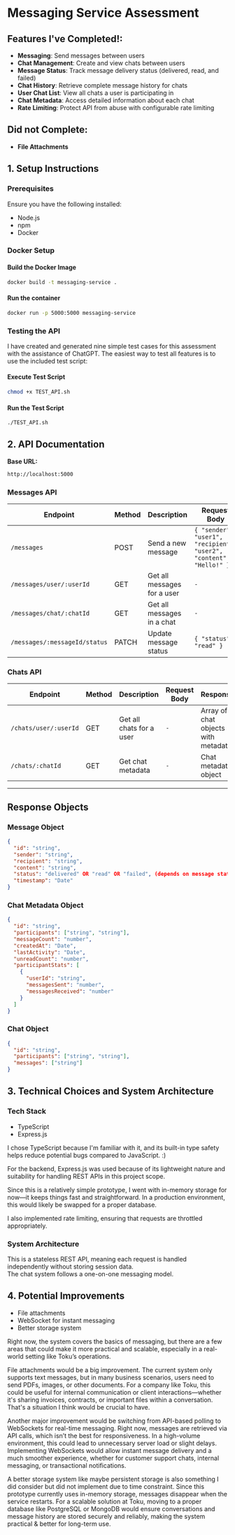 # Messaging Service Assessment

## Features I've Completed!:
- **Messaging**: Send messages between users
- **Chat Management**: Create and view chats between users
- **Message Status**: Track message delivery status (delivered, read, and failed)
- **Chat History**: Retrieve complete message history for chats
- **User Chat List**: View all chats a user is participating in
- **Chat Metadata**: Access detailed information about each chat
- **Rate Limiting**: Protect API from abuse with configurable rate limiting

## Did not Complete:
- **File Attachments**



## 1. Setup Instructions

### Prerequisites

Ensure you have the following installed:
- Node.js
- npm
- Docker

### Docker Setup
#### Build the Docker Image
```sh
docker build -t messaging-service .
```
#### Run the container
```sh
docker run -p 5000:5000 messaging-service
```

### Testing the API
I have created and generated nine simple test cases for this assessment with the assistance of ChatGPT.
The easiest way to test all features is to use the included test script:
#### Execute Test Script
```sh
chmod +x TEST_API.sh
```
#### Run the Test Script
```sh
./TEST_API.sh
```



## 2. API Documentation

**Base URL:** 
```sh
http://localhost:5000
```

### Messages API

| Endpoint                          | Method  | Description                       | Request Body                                        | Response                      |
|-----------------------------------|--------|-----------------------------------|----------------------------------------------------|------------------------------|
| `/messages`                       | POST   | Send a new message               | `{ "sender": "user1", "recipient": "user2", "content": "Hello!" }` | Message object               |
| `/messages/user/:userId`          | GET    | Get all messages for a user      | `-`                                                | Array of message objects     |
| `/messages/chat/:chatId`          | GET    | Get all messages in a chat       | `-`                                                | Array of message objects     |
| `/messages/:messageId/status`     | PATCH  | Update message status            | `{ "status": "read" }`                              | Updated message object       |

### Chats API

| Endpoint                      | Method  | Description                  | Request Body | Response                               |
|--------------------------------|--------|------------------------------|--------------|----------------------------------------|
| `/chats/user/:userId`         | GET    | Get all chats for a user     | `-`          | Array of chat objects with metadata  |
| `/chats/:chatId`              | GET    | Get chat metadata            | `-`          | Chat metadata object                 |

---

## Response Objects

### **Message Object**
```json
{
  "id": "string",
  "sender": "string",
  "recipient": "string",
  "content": "string",
  "status": "delivered" OR "read" OR "failed", (depends on message status)
  "timestamp": "Date"
}
```

### **Chat Metadata Object**
```json
{
  "id": "string",
  "participants": ["string", "string"],
  "messageCount": "number",
  "createdAt": "Date",
  "lastActivity": "Date",
  "unreadCount": "number",
  "participantStats": [
    {
      "userId": "string",
      "messagesSent": "number",
      "messagesReceived": "number"
    }
  ]
}
```

### **Chat Object**
```json
{
  "id": "string",
  "participants": ["string", "string"],
  "messages": ["string"]
}
```


## 3. Technical Choices and System Architecture
### Tech Stack
- TypeScript  
- Express.js  

I chose TypeScript because I'm familiar with it, and its built-in type safety helps reduce potential bugs compared to JavaScript. :)

For the backend, Express.js was used because of its lightweight nature and suitability for handling REST APIs in this project scope.  

Since this is a relatively simple prototype, I went with in-memory storage for now—it keeps things fast and straightforward. In a production environment, this would likely be swapped for a proper database.  

I also implemented rate limiting, ensuring that requests are throttled appropriately.  

### System Architecture  
This is a stateless REST API, meaning each request is handled independently without storing session data.  
The chat system follows a one-on-one messaging model.  



## 4. Potential Improvements  
- File attachments
- WebSocket for instant messaging
- Better storage system

Right now, the system covers the basics of messaging, but there are a few areas that could make it more practical and scalable, especially in a real-world setting like Toku’s operations.  

File attachments would be a big improvement. The current system only supports text messages, but in many business scenarios, users need to send PDFs, images, or other documents. For a company like Toku, this could be useful for internal communication or client interactions—whether it's sharing invoices, contracts, or important files within a conversation. That's a situation I think would be crucial to have.

Another major improvement would be switching from API-based polling to WebSockets for real-time messaging. Right now, messages are retrieved via API calls, which isn’t the best for responsiveness. In a high-volume environment, this could lead to unnecessary server load or slight delays. Implementing WebSockets would allow instant message delivery and a much smoother experience, whether for customer support chats, internal messaging, or transactional notifications. 

A better storage system like maybe persistent storage is also something I did consider but did not implement due to time constraint. Since this prototype currently uses in-memory storage, messages disappear when the service restarts. For a scalable solution at Toku, moving to a proper database like PostgreSQL or MongoDB would ensure conversations and message history are stored securely and reliably, making the system practical & better for long-term use.




